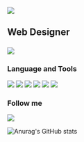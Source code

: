 ![](https://miro.medium.com/max/1400/0*xyXMTyK9HUYZdsf6.gif)

## Web Designer 
###
![](https://www.mygo.ge/uploads/blog/1584023795.jpg)

### Language and Tools

![](https://img.shields.io/badge/JAVASCRIPT-000?style=for-the-badge&logo=javascript)
![](https://img.shields.io/badge/GULP-000?style=for-the-badge&logo=gulp)
![](https://img.shields.io/badge/SCSS-000?style=for-the-badge&logo=sass)
![](https://img.shields.io/badge/HTML-000?style=for-the-badge&logo=html5)
![](https://img.shields.io/badge/CSS-000?style=for-the-badge&logo=css3)
![](https://img.shields.io/badge/BEM-000?style=for-the-badge&logo=bem)

### Follow me

![](https://img.shields.io/badge/TELEGRAM-000?style=for-the-badge&logo=telegram)

![Anurag's GitHub stats](https://github-readme-stats.vercel.app/api?username=mainstory&show_icons=true&theme=radical)
